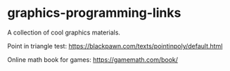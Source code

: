 # graphics-programming-links
A collection of cool graphics materials.

Point in triangle test:
https://blackpawn.com/texts/pointinpoly/default.html

Online math book for games: https://gamemath.com/book/
